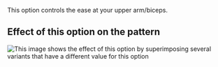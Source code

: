 This option controls the ease at your upper arm/biceps.

## Effect of this option on the pattern

![This image shows the effect of this option by superimposing several variants that have a different value for this option](bent\_bicepsease\_sample.svg "Effect of this option on the pattern")
